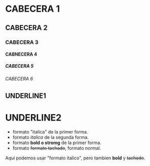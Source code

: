 
# CABECERA 1
## CABECERA 2
### CABECERA 3
#### CABNECERA 4
##### CABECERA 5 
###### CABECERA 6


UNDERLINE1
-----------

UNDERLINE2
==========

- formato "italica" de la primer forma.
- formato _italica_ de la segunda forma.
- formato **bold o stromg** de la primer forma.
- formato ~~formato tachado~~, formato normal.

Aquí podemos usar "formato italico", pero tambien **bold** y ~~tachado~~.  


